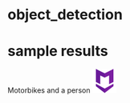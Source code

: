 # object_detection

# sample results

Motorbikes and a person
![motorbikes and person](https://github.com/adam-p/markdown-here/raw/master/src/common/images/icon48.png "")
